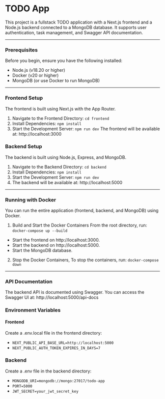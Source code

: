 # TODO App
This project is a fullstack TODO application with a Next.js frontend and a Node.js backend connected to a MongoDB database. It supports user authentication, task management, and Swagger API documentation.

---

### Prerequisites
Before you begin, ensure you have the following installed:
- Node.js (v18.20 or higher)
- Docker (v20 or higher)
- MongoDB (or use Docker to run MongoDB)

---

### Frontend Setup
The frontend is built using Next.js with the App Router.
1. Navigate to the Frontend Directory: `cd frontend`
2. Install Dependencies: `npm install`
3. Start the Development Server: `npm run dev`
The frontend will be available at:
http://localhost:3000

### Backend Setup
The backend is built using Node.js, Express, and MongoDB.
1. Navigate to the Backend Directory: `cd backend`
2. Install Dependencies: `npm install`
3. Start the Development Server: `npm run dev`
4. The backend will be available at: http://localhost:5000

---

### Running with Docker
You can run the entire application (frontend, backend, and MongoDB) using Docker.

1. Build and Start the Docker Containers From the root directory, run: `docker-compose up --build` 
- Start the frontend on http://localhost:3000.
- Start the backend on http://localhost:5000.
- Start the MongoDB database.

2. Stop the Docker Containers, To stop the containers, run: `docker-compose down`

---
### API Documentation
The backend API is documented using Swagger. You can access the Swagger UI at:
http://localhost:5000/api-docs

### Environment Variables
#### Frontend 
Create a .env.local file in the frontend directory:
- `NEXT_PUBLIC_API_BASE_URL=http://localhost:5000`
- `NEXT_PUBLIC_AUTH_TOKEN_EXPIRES_IN_DAYS=7`

### Backend
Create a .env file in the backend directory:
- `MONGODB_URI=mongodb://mongo:27017/todo-app`
- `PORT=5000`
- `JWT_SECRET=your_jwt_secret_key`

